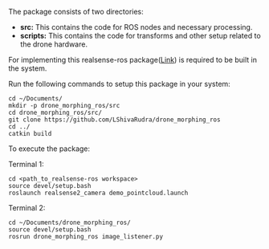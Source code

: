 The package consists of two directories:
- **src:** This contains the code for ROS nodes and necessary processing.
- **scripts:** This contains the code for transforms and other setup related to the drone hardware.

For implementing this realsense-ros package([Link](https://github.com/IntelRealSense/realsense-ros/tree/ros1-legacy)) is required to be built in the system.

Run the following commands to setup this package in your system:

```shell
cd ~/Documents/
mkdir -p drone_morphing_ros/src
cd drone_morphing_ros/src/
git clone https://github.com/LShivaRudra/drone_morphing_ros
cd ../
catkin build
```

To execute the package:

Terminal 1:
```shell
cd <path_to_realsense-ros workspace>
source devel/setup.bash
roslaunch realsense2_camera demo_pointcloud.launch
```

Terminal 2:
```shell
cd ~/Documents/drone_morphing_ros/
source devel/setup.bash
rosrun drone_morphing_ros image_listener.py
```

